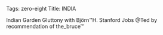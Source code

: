 Tags: zero-eight
Title: INDIA
  
Indian Garden Gluttony with Björn™H. Stanford Jobs @Ted by recommendation of the_bruce™  
